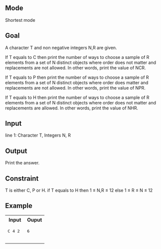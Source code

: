## Mode
Shortest mode

## Goal
A character T and non negative integers N,R are given.

If T equals to C then print the number of ways to choose a sample of R elements from a set of N distinct objects where order does not matter and replacements are not allowed.
In other words, print the value of NCR.

If T equals to P then print the number of ways to choose a sample of R elements from a set of N distinct objects where order does matter and replacements are not allowed.
In other words, print the value of NPR.

If T equals to H then print the number of ways to choose a sample of R elements from a set of N distinct objects where order does not matter and replacements are allowed.
In other words, print the value of NHR.

## Input
line 1: Character T, Integers N, R

## Output
Print the answer.

## Constraint
T is either C, P or H.
if T equals to H then 1 ≤ N,R ≤ 12
else 1 ≤ R ≤ N ≤ 12

## Example
<table>
  <tr>
    <th>Input</th>
    <th>Ouput</th>
  </tr>
  <tr>
    <td>
      <pre>
C 4 2
      </pre>
    </td>
    <td>
     <pre>
6
     </pre>
    </td>
  </tr>
</table>
